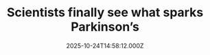 ---
title: "Scientists finally see what sparks Parkinson’s"
date: 2025-10-24T14:58:12.000Z
category: Health
externalLink: "https://www.sciencedaily.com/releases/2025/10/251024041757.htm"
image: ""
excerpt: "Researchers have finally seen and measured the tiny alpha-synuclein oligomers that may ignite Parkinson’s disease. With the ultra-sensitive ASA-PD imaging method, they captured these clusters in brain tissue, finding larger and more numerous versions in patients with Parkinson’s. The discovery could mark a turning point in diagnosing and treating the disease, revealing the first visible signs long before symptoms appear.…"
---